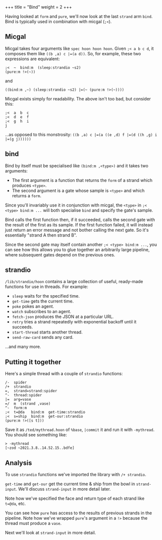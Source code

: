 +++
title = "Bind"
weight = 2
+++

Having looked at `form` and `pure`, we'll now look at the last `strand` arm `bind`. Bind is typically used in combination with micgal (`;<`).

## Micgal

Micgal takes four arguments like `spec hoon hoon hoon`. Given `;< a b c d`, it composes them like `((b ,a) c |=(a d))`. So, for example, these two expressions are equivalent:

```hoon
;<  ~  bind:m  (sleep:strandio ~s2)
(pure:m !>(~))
```

and

```hoon
((bind:m ,~) (sleep:strandio ~s2) |=(~ (pure:m !>(~))))
```

Micgal exists simply for readability. The above isn't too bad, but consider this:

```hoon
;<  a  b  c
;<  d  e  f
;<  g  h  i
j
```

...as opposed to this monstrosity: `((b ,a) c |=(a ((e ,d) f |=(d ((h ,g) i |=(g j))))))`

## bind

Bind by itself must be specialised like `(bind:m ,<type>)` and it takes two arguments:

- The first argument is a function that returns the `form` of a strand which produces `<type>`.
- The second argument is a gate whose sample is `<type>` and which returns a `form`.

Since you'll invariably use it in conjunction with micgal, the `<type>` in `;< <type> bind:m ...` will both specialise `bind` and specify the gate's sample.

Bind calls the first function then, if it succeeded, calls the second gate with the result of the first as its sample. If the first function failed, it will instead just return an error message and not bother calling the next gate. So it's essentially "strand A then strand B".

Since the second gate may itself contain another `;< <type> bind:m ...`, you can see how this allows you to glue together an arbitrarily large pipeline, where subsequent gates depend on the previous ones.

## strandio

`/lib/strandio/hoon` contains a large collection of useful, ready-made functions for use in threads. For example:

- `sleep` waits for the specified time.
- `get-time` gets the current time.
- `poke` pokes an agent.
- `watch` subscribes to an agent.
- `fetch-json` produces the JSON at a particular URL.
- `retry` tries a strand repeatedly with exponential backoff until it succeeds.
- `start-thread` starts another thread.
- `send-raw-card` sends any card.

...and many more.

## Putting it together

Here's a simple thread with a couple of `strandio` functions:

```hoon
/-  spider
/+  strandio
=,  strand=strand:spider
^-  thread:spider
|=  arg=vase
=/  m  (strand ,vase)
^-  form:m
;<  t=@da   bind:m  get-time:strandio
;<  s=ship  bind:m  get-our:strandio
(pure:m !>([s t]))
```

Save it as `/ted/mythread.hoon` of `%base`, `|commit` it and run it with `-mythread`. You should see something like:

```
> -mythread
[~zod ~2021.3.8..14.52.15..bdfe]
```

## Analysis

To use `strandio` functions we've imported the library with `/+ strandio`.

`get-time` and `get-our` get the current time & ship from the bowl in `strand-input`. We'll discuss `strand-input` in more detail later.

Note how we've specified the face and return type of each strand like `t=@da`, etc.

You can see how `pure` has access to the results of previous strands in the pipeline. Note how we've wrapped `pure`'s argument in a `!>` because the thread must produce a `vase`.

Next we'll look at `strand-input` in more detail.
